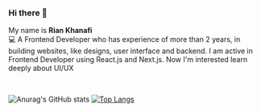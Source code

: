 ### Hi there 👋
My name is **Rian Khanafi**  
:computer: A Frontend Developer who has experience of more than 2 years, in building
websites, like designs, user interface and backend. I am active in Frontend
Developer using React.js and Next.js. Now I'm interested learn deeply about
UI/UX

<br/>
  



![Anurag's GitHub stats](https://github-readme-stats.vercel.app/api?username=RianKhanafi&show_icons=true&theme=dracula&title_color=#ffffff)
[![Top Langs](https://github-readme-stats.vercel.app/api/top-langs/?username=anuraghazra&layout=compact&theme=dracula)](https://github.com/anuraghazra/github-readme-stats)

<!--
**RianKhanafi/RianKhanafi** is a ✨ _special_ ✨ repository because its `README.md` (this file) appears on your GitHub profile.

Here are some ideas to get you started:

- 🔭 I’m currently working on ...
- 🌱 I’m currently learning ...
- 👯 I’m looking to collaborate on ...
- 🤔 I’m looking for help with ...
- 💬 Ask me about ...
- 📫 How to reach me: ...
- 😄 Pronouns: ...
- ⚡ Fun fact: ...
-->
